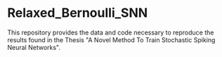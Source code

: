 # Relaxed_Bernoulli_SNN
This repository provides the data and code necessary to reproduce the results found in the Thesis "A Novel Method To Train Stochastic Spiking Neural Networks".
